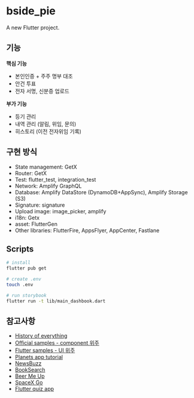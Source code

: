 # bside_pie

A new Flutter project.

## 기능

**핵심 기능**

- 본인인증 + 주주 명부 대조
- 안건 투표
- 전자 서명, 신분증 업로드

**부가 기능**

- 등기 관리
- 내역 관리 (알림, 위임, 문의)
- 히스토리 (이전 전자위임 기록)

## 구현 방식

- State management: GetX
- Router: GetX
- Test: flutter_test, integration_test
- Network: Amplify GraphQL
- Database: Amplify DataStore (DynamoDB+AppSync), Amplify Storage (S3)
- Signature: signature
- Upload image: image_picker, amplify
- i18n: Getx
- asset: FlutterGen
- Other libraries: FlutterFire, AppsFlyer, AppCenter, Fastlane

## Scripts

```bash
# install
flutter pub get

# create .env
touch .env

# run storybook
flutter run -t lib/main_dashbook.dart 
```

## 참고사항

- [History of everything](https://github.com/2d-inc/HistoryOfEverything)
- [Official samples - component 위주](https://github.com/flutter/samples)
- [Flutter samples - UI 위주](https://github.com/diegoveloper/flutter-samples)
- [Planets app tutorial](https://github.com/sergiandreplace/flutter_planets_tutorial)
- [NewsBuzz](https://github.com/theankurkedia/NewsBuzz)
- [BookSearch](https://github.com/Norbert515/BookSearch)
- [Beer Me Up](https://github.com/benoitletondor/Beer-Me-Up)
- [SpaceX Go](https://github.com/jesusrp98/spacex-go)
- [Flutter quiz app](https://github.com/fireship-io/flutter-firebase-quizapp-course)